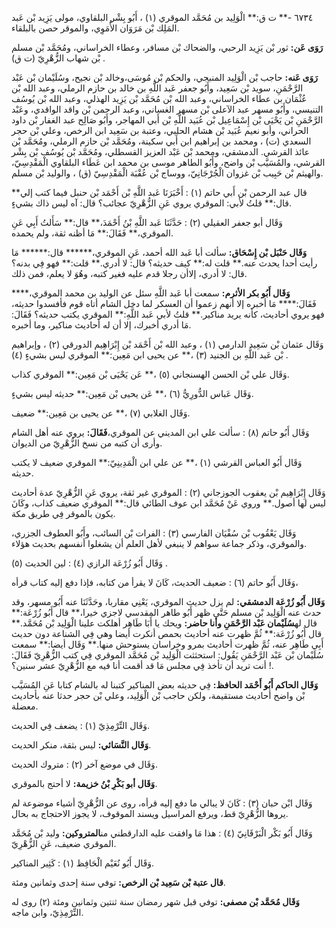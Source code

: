٦٧٣٤ -** ت ق:** الْوَلِيد بن مُحَمَّد الموقري (١) ، أَبُو بِشْر البلقاوي، مولى يَزِيد بْن عَبد المَلِك بْن مَرَوَان الأُمَوِي، والموقر حصن بالبلقاء.

**رَوَى عَن:** ثور بْن يَزِيد الرحبي، والضحاك بْن مسافر، وعطاء الخراساني، ومُحَمَّد بْن مسلم بْن شهاب الزُّهْرِيّ (ت ق) .

**رَوَى عَنه:** حاجب بْن الْوَلِيد المنبجي، والحكم بْن مُوسَى،وخالد بْن نجيح، وسُلَيْمان بْن عَبْد الرَّحْمَنِ، سويد بْن سَعِيد، وأَبُو جعفر عَبد اللَّهِ بن خالد بن حازم الرملي، وعبد الله بْن عُثْمَان بن عطاء الخراساني، وعبد الله بْن مُحَمَّد بْن يَزِيد الهذلي، وعبد الله بْن يُوسُف التنيسي، وأَبُو مسهر عبد الآعلى بْن مسهر الغساني، وعبد الرحمن بْن واقد الواقدي، وعَبْد الرَّحْمَنِ بْن يَحْيَى بْن إِسْمَاعِيل بْن عُبَيد اللَّهِ بْن أَبي المهاجر، وأَبُو صَالِح عبد الغفار بْن داود الحراني، وأبو نعيم عُبَيد بْن هشام الحلبي، وعتبة بن سَعِيد ابن الرخص، وعلي بْن حجر السعدي (ت) ، ومحمد بن إبراهيم ابن أَبي سكينة، ومُحَمَّد بْن حازم الرملي، ومُحَمَّد بْن عائذ القرشي. الدمشقي، ومحمد بْن عَبْد العزيز القسطلي، ومُحَمَّد بْن يُوسُف بْن بِشْر القرشي، والمُسَيَّب بْن واضح، وأَبُو الطاهر موسى بن محمد ابن عَطَاء البلقاوي الْمَقْدِسِيّ، والهيثم بْن حَبِيب بْن غزوان الْجُرْجَانِيّ، ووساج بْن عُقْبَة الْمَقْدِسِيّ (ق) ، والوليد بْن مسلم.

قال عبد الرحمن بْن أَبي حاتم (١) : أَخْبَرَنَا عَبد اللَّهِ بْن أَحْمَد بْن حنبل فيما كتب إلي** قال:** قلتُ لأبي: الموقري يروي عَنِ الزُّهْرِيّ عجائب؟ قال: آه ليس ذاك بشيءٍ.

وَقَال أبو جعفر العقيلي (٢) : حَدَّثَنَا عَبد اللَّهِ بْنُ أَحْمَدَ،** قال:** سَأَلتُ أَبِي عَنِ الموقري،** فَقَالَ:** مَا أظنه ثقة، ولم يحمده.

**وَقَال حَنْبَل بْن إِسْحَاق:** سألت أبا عَبد الله أحمد، عَنِ الموقري،****** قال:****** مَا رأيت أحدا يحدث عنه.** قلت له:** كيف حديثه؟ قال: لا أدري.** قلت:** فهو فِي بدنه؟ قال: لا أدري، إلاأن رجلا قدم عليه فغير كتبه، وهُوَ لا يعلم، فمن ذلك.

**وَقَال أَبُو بكر الأثرم:** سمعت أبا عَبد اللَّهِ سئل عن الوليد بن محمد الموقري،**** فَقَالَ:**** مَا أخبره إلا أنهم زعموا أن العسكر لما دخل الشام أتاه قوم فأفسدوا حديثه، فهو يروي أحاديث، كأنه يريد مناكير.** قلتُ لأبي عَبد اللَّهِ:** الموقري يكتب حديثه؟ فَقَالَ: مَا أدري أخبرك، إلا أن له أحاديث مناكير، وما أخبره.

وَقَال عثمان بْن سَعِيد الدارمي (١) ، وعبد الله بْن أَحْمَد بْن إِبْرَاهِيم الدورقي (٢) ، وإبراهيم بْن عَبد اللَّهِ بن الجنيد (٣) ،** عن يحيى ابن مَعِين:** الموقري ليس بشيءٍ (٤) .

وَقَال علي بْن الحسن الهسنجاني (٥) ،** عَن يَحْيَى بْن مَعِين:** الموقري كذاب.

وَقَال عَباس الدُّورِيُّ (٦) ،** عَن يحيى بْن مَعِين:** حديثه ليس بشيءٍ.

وَقَال الغلابي (٧) ،** عن يحيى بن مَعِين:** ضعيف.

وَقَال أَبُو حاتم (٨) : سألت علي ابن المديني عن الموقري،**فَقَالَ:** يروي عنه أهل الشام وأرى أن كتبه من نسخ الزُّهْرِيّ من الديوان.

وَقَال أَبُو العباس القرشي (١) ،** عن علي ابن الْمَدِينِيّ:** الموقري ضعيف لا يكتب حديثه.

وَقَال إِبْرَاهِيم بْن يعقوب الجوزجاني (٢) : الموقري غير ثقة، يروي عَنِ الزُّهْرِيّ عدة أحاديث ليس لها أصول.** وروي عَنْ مُحَمَّد ابن عوف الطائي قال:** الموقري ضعيف كذاب، وكَانَ يكون بالموقر فِي طريق مكة.

وَقَال يَعْقُوب بْن سُفْيَان الفارسي (٣) : الفرات بْن السائب، وأَبُو العطوف الجزري، والموقري، وذكر جماعة سواهم لا ينبغي لأهل العلم أن يشغلوا أنفسهم بحديث هؤلاء.

وَقَال أَبُو زُرْعَة الرازي (٤) : لين الحديث (٥) .

وَقَال أَبُو حاتم (٦) : ضعيف الحديث، كَانَ لا يقرأ من كتابه، فإذا دفع إليه كتاب قرأه،

**وَقَال أَبُو زُرْعَة الدمشقي:** لم يزل حديث الموقري، يَعْنِي مقاربا، وحَدَّثَنَا عنه أَبُو مسهر، وقد حدث عنه الْوَلِيد بْن مسلم حَتَّى ظهر أَبُو طاهر المقدسي لاجزي خيرا،** قال أَبُو زُرْعَة:** قال له**سُلَيْمان عَبْد الرَّحْمَنِ وأنا حاضر:** ويحك يا أَبَا طَاهِر أهلكت علينا الْوَلِيد بْن مُحَمَّد.** قال أَبُو زُرْعَة:** ثُمَّ ظهرت عنه أحاديث بحمص أنكرت أيضا وهي فِي الشناعة دون حديث أَبِي طَاهِر عنه، ثُمَّ ظهرت أحاديث بمرو وخراسان يستوحش منها.** وَقَال أيضا:** سمعت سُلَيْمان بْن عَبْد الرَّحْمَنِ يَقُول: استحثثت الْوَلِيد بْن مُحَمَّد الموقري فِي كتب الزُّهْرِيّ فَقَالَ: أنت تريد أن تأخذ فِي مجلس مَا قد أقمت أنا فيه مع الزُّهْرِيّ عشر سنين؟ !.

**وَقَال الحاكم أَبُو أَحْمَد الحافظ:** فِي حديثه بعض المناكير كتبنا له بالشام كتابا عَنِ المُسَيَّب بْن واضح أحاديث مستقيمة، ولكن حاجب بْن الْوَلِيد، وعلي بْن حجر حدثا عنه بأحاديث معضلة.

وَقَال التِّرْمِذِيّ (١) : يضعف فِي الحديث.

**وَقَال النَّسَائي:** ليس بثقة، منكر الحديث.

وَقَال في موضع آخر (٢) : متروك الحديث.

**وَقَال أبو بَكْرِ بْنُ خزيمة:** لا أحتج بالموقري.

وَقَال ابْن حبان (٣) : كَانَ لا يبالي ما دفع إليه قرأه، روى عن الزُّهْرِيّ أشياء موضوعة لم يروها الزُّهْرِيّ قط، ويرفع المراسيل ويسند الموقوف، لا يجوز الاحتجاج به بحال.

وَقَال أَبُو بَكْر الْبَرْقَانِيّ (٤) : هذا مَا وافقت عليه الدارقطني من**المتروكين:** وليد بْن مُحَمَّد الموقري ضعيف، عَنِ الزُّهْرِيّ.

وَقَال أَبُو نُعَيْم الْحَافِظ (١) : كَثِير المناكير.

**قال عتبة بْن سَعِيد بْن الرخص:** توفي سنة إحدى وثمانين ومئة.

**وَقَال مُحَمَّد بْن مصفى:** توفي قبل شهر رمضان سنة ثنتين وثمانين ومئة (٢) روى له التِّرْمِذِيّ، وابن ماجه.